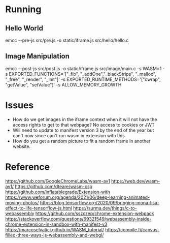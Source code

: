 # Running

## Hello World

emcc --pre-js src/pre.js -o static/iframe.js src/hello/hello.c

## Image Manipulation

emcc --post-js src/post.js -o static/iframe.js src/image/main.c -s WASM=1 -s EXPORTED_FUNCTIONS='["_fib", "_addOne","_blackStrips", "_malloc", "_free", "_render", "_init"]' -s EXPORTED_RUNTIME_METHODS='["cwrap", "getValue", "setValue"]' -s ALLOW_MEMORY_GROWTH

# Issues

* How do we get images in the iframe context when it will not have the access rights to get to that webpage? No access to cookies or JWT
* Will need to update to manifest version 3 by the end of the year but can't now since can't run wasm in extension with this.
* How do you get a random picture to fit a random frame in another website.
# Reference

https://github.com/GoogleChromeLabs/wasm-av1
https://web.dev/wasm-av1/
https://github.com/dteare/wasm-csp
https://github.com/inflatablegrade/Extension-with
https://www.weforum.org/agenda/2021/06/deep-learning-animated-moving-photos/
https://blog.tensorflow.org/2020/09/bringing-mona-lisa-effect-to-life-tensorflow-js.html
https://surma.dev/things/c-to-webassembly
https://github.com/sszczep/chrome-extension-webpack
https://stackoverflow.com/questions/69321549/webassembly-inside-chrome-extension-in-sandbox-with-manifest-v3
https://marcoselvatici.github.io/WASM_tutorial/
https://compile.fi/canvas-filled-three-ways-js-webassembly-and-webgl/
